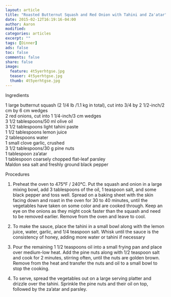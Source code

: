 ```yaml
---
layout: article
title: "Roasted Butternut Squash and Red Onion with Tahini and Za'atar"
date: 2015-02-12T16:19:16-04:00
author: Aaron
modified:
categories: articles
excerpt: ""
tags: [Dinner]
ads: false
toc: false
comments: false
share: false
image:
  feature: 4t5yerhtgse.jpg
  teaser: 4t5yerhtgse.jpg
  thumb: 4t5yerhtgse.jpg
---
```


Ingredients

1 large butternut squash (2 1/4 lb /1.1 kg in total), cut into 3/4 by 2 1/2-inch/2 cm by 6 cm wedges  
2 red onions, cut into 1 1/4-inch/3 cm wedges  
3 1/2 tablespoons/50 ml olive oil  
3 1/2 tablespoons light tahini paste  
1 1/2 tablespoons lemon juice  
2 tablespoons water  
1 small clove garlic, crushed  
3 1/2 tablespoons/30 g pine nuts  
1 tablespoon za’atar  
1 tablespoon coarsely chopped flat-leaf parsley  
Maldon sea salt and freshly ground black pepper  

Procedures

1. Preheat the oven to 475°F / 240°C. Put the squash and onion in a large mixing bowl, add 3 tablespoons of the oil, 1 teaspoon salt, and some black pepper and toss well. Spread on a baking sheet with the skin facing down and roast in the oven for 30 to 40 minutes, until the vegetables have taken on some color and are cooked through. Keep an eye on the onions as they might cook faster than the squash and need to be removed earlier. Remove from the oven and leave to cool.

2. To make the sauce, place the tahini in a small bowl along with the lemon juice, water, garlic, and 1/4 teaspoon salt. Whisk until the sauce is the consistency of honey, adding more water or tahini if necessary

3. Pour the remaining 1 1/2 teaspoons oil into a small frying pan and place over medium-low heat. Add the pine nuts along with 1/2 teaspoon salt and cook for 2 minutes, stirring often, until the nuts are golden brown. Remove from the heat and transfer the nuts and oil to a small bowl to stop the cooking.

4. To serve, spread the vegetables out on a large serving platter and drizzle over the tahini. Sprinkle the pine nuts and their oil on top, followed by the za’atar and parsley.